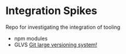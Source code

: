 
# Integration Spikes
Repo for investigating the integration of tooling
* npm modules
* GLVS [Git large versioning system!](https://help.github.com/en/github/managing-large-files/versioning-large-files)

